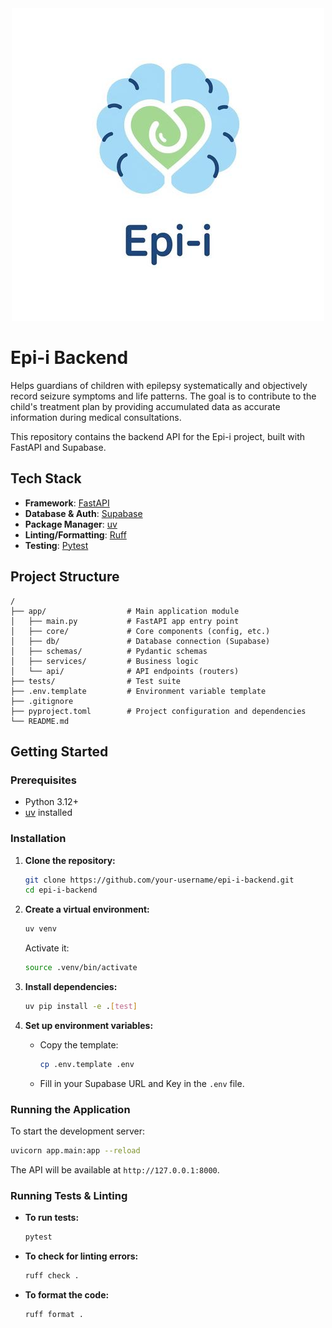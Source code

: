 <div align="center">
  <img src="static/imgs/epi-i-logo-500.jpg" alt="Epi-i Logo"/>
</div>

# Epi-i Backend

Helps guardians of children with epilepsy systematically and objectively record seizure symptoms and life patterns. The goal is to contribute to the child's treatment plan by providing accumulated data as accurate information during medical consultations.

This repository contains the backend API for the Epi-i project, built with FastAPI and Supabase.

## Tech Stack

- **Framework**: [FastAPI](https://fastapi.tiangolo.com/)
- **Database & Auth**: [Supabase](https://supabase.io/)
- **Package Manager**: [uv](https://github.com/astral-sh/uv)
- **Linting/Formatting**: [Ruff](https://github.com/astral-sh/ruff)
- **Testing**: [Pytest](https://pytest.org/)

## Project Structure

```
/
├── app/                  # Main application module
│   ├── main.py           # FastAPI app entry point
│   ├── core/             # Core components (config, etc.)
│   ├── db/               # Database connection (Supabase)
│   ├── schemas/          # Pydantic schemas
│   ├── services/         # Business logic
│   └── api/              # API endpoints (routers)
├── tests/                # Test suite
├── .env.template         # Environment variable template
├── .gitignore
├── pyproject.toml        # Project configuration and dependencies
└── README.md
```

## Getting Started

### Prerequisites

- Python 3.12+
- [uv](https://github.com/astral-sh/uv) installed

### Installation

1.  **Clone the repository:**
    ```bash
    git clone https://github.com/your-username/epi-i-backend.git
    cd epi-i-backend
    ```

2.  **Create a virtual environment:**
    ```bash
    uv venv
    ```
    Activate it:
    ```bash
    source .venv/bin/activate
    ```

3.  **Install dependencies:**
    ```bash
    uv pip install -e .[test]
    ```

4.  **Set up environment variables:**
    -   Copy the template:
        ```bash
        cp .env.template .env
        ```
    -   Fill in your Supabase URL and Key in the `.env` file.

### Running the Application

To start the development server:

```bash
uvicorn app.main:app --reload
```

The API will be available at `http://127.0.0.1:8000`.

### Running Tests & Linting

-   **To run tests:**
    ```bash
    pytest
    ```

-   **To check for linting errors:**
    ```bash
    ruff check .
    ```

-   **To format the code:**
    ```bash
    ruff format .
    ```
